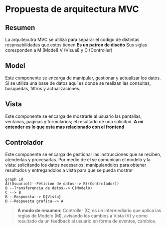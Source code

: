 # Propuesta de arquitectura MVC

## Resumen

La arquitecutra MVC se utiliza para separar el codigo de distintas respnsabilidades que estos tienen **Es un patron de diseño** Sus siglas coresponden a M (Model) V (Visual) y C (Controller)

## Model

Este componente se encarga de manipular, gestionar y actualizar los datos. Si se utiliza una base de datos aquí es donde se realizan las consultas, busquedas, filtros y actualizaciones.

## Vista

Este componente se encarga de mostrarle al usuario las pantallas, ventanas, paginas y formularios; el resultado de una solicitud. **A mi entender es lo que esta mas relacionado con el frontend**

## Controlador 

Este componente se encarga de gestionar las instrucciones que se reciben, atenderlas y procesarlas. Por medio de el se comunican el modelo y la vista: solicitando los datos necesarios; manipulandolos para obtener resultados y entregandolos a vista para que se pueda mostrar

```mermaid
graph LR
A((Usuario))--Peticion de datos--> B((Controlador))
B --Transferencia de datos--> C(Modelo)
C --> B
B --Respuesta--> D{Vista}
D --Respuesta grafica--> A
```

>**A modo de resumen:** Controller (C) es un intermediario que aplica las reglas de Modelo (M), avisando los cambios a Vista (V) y como resultado da un feedback al usuario en forma de eventos, cambios.